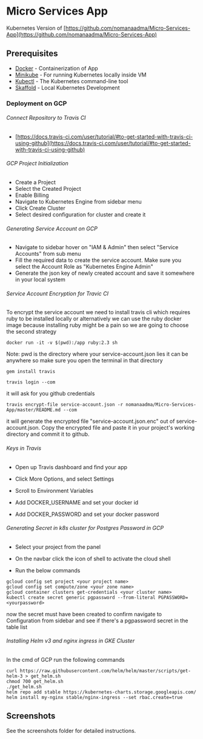 # Micro Services App
Kubernetes Version of [https://github.com/nomanaadma/Micro-Services-App](https://github.com/nomanaadma/Micro-Services-App)

## Prerequisites

* [Docker](https://www.docker.com) - Containerization of App
* [Minikube](https://kubernetes.io/docs/setup/learning-environment/minikube/) - For running Kubernetes locally inside VM
* [Kubectl](https://kubernetes.io/docs/tasks/tools/install-kubectl/) - The Kubernetes command-line tool
* [Skaffold](https://skaffold.dev/) - Local Kubernetes Development

### Deployment on GCP

###### Connect Repository to Travis CI 
<ul><li>

[https://docs.travis-ci.com/user/tutorial/#to-get-started-with-travis-ci-using-github](https://docs.travis-ci.com/user/tutorial/#to-get-started-with-travis-ci-using-github)</li>
</ul>

###### GCP Project Initialization
<ul>
<li>Create a Project</li>
<li>Select the Created Project</li>
<li>Enable Billing</li>
<li>Navigate to Kubernetes Engine from sidebar menu</li>
<li>Click Create Cluster</li>
<li>Select desired configuration for cluster and create it</li>
</ul>

###### Generating Service Account on GCP
<ul>
<li>Navigate to sidebar hover on "IAM & Admin" then select "Service Accounts" from sub menu</li>
<li>Fill the required data to create the service account. Make sure you select the Account Role as "Kubernetes Engine Admin"</li>
<li>Generate the json key of newly created account and save it somewhere in your local system</li>
</ul>

###### Service Account Encryption for Travic CI
To encrypt the service account we need to install travis cli which requires ruby to be installed locally or alternatively we can use the ruby docker image because installing ruby might be a pain so we are going to choose the second strategy

``` shell
docker run -it -v $(pwd):/app ruby:2.3 sh
```

Note: pwd is the directory where your service-account.json lies it can be anywhere so make sure you open the terminal in that directory

``` shell
gem install travis
```
``` shell
travis login --com
```

it will ask for you github credentials

``` shell
travis encrypt-file service-account.json -r nomanaadma/Micro-Services-App/master/README.md --com
```
it will generate the encrypted file "service-account.json.enc" out of service-account.json.
Copy the encrypted file and paste it in your project's working directory and commit it to github.

###### Keys in Travis
<ul>
<li><p>Open up Travis dashboard and find your app</p></li>
<li><p>Click More Options, and select Settings</p></li>
<li><p>Scroll to Environment Variables</p></li>
<li><p>Add DOCKER_USERNAME and set your docker id</p></li>
<li><p>Add DOCKER_PASSWORD and set your docker password</p></li>
</ul>

###### Generating Secret in k8s cluster for Postgres Password in GCP
<ul>
<li><p>Select your project from the panel</p></li>
<li><p>On the navbar click the icon of shell to activate the cloud shell</p></li>
<li><p>Run the below commands</p></li>
</ul>

``` shell 
gcloud config set project <your project name>
gcloud config set compute/zone <your zone name>
gcloud container clusters get-credentials <your cluster name>
kubectl create secret generic pgpassword --from-literal PGPASSWORD=<yourpassword>
```
now the secret must have been created to confirm navigate to Configuration from sidebar and see if there's a pgpassword secret in the table list

###### Installing Helm v3 and nginx ingress in GKE Cluster
In the cmd of GCP run the following commands
``` shell 
curl https://raw.githubusercontent.com/helm/helm/master/scripts/get-helm-3 > get_helm.sh
chmod 700 get_helm.sh
./get_helm.sh
helm repo add stable https://kubernetes-charts.storage.googleapis.com/
helm install my-nginx stable/nginx-ingress --set rbac.create=true 
```

## Screenshots
See the screenshots folder for detailed instructions.